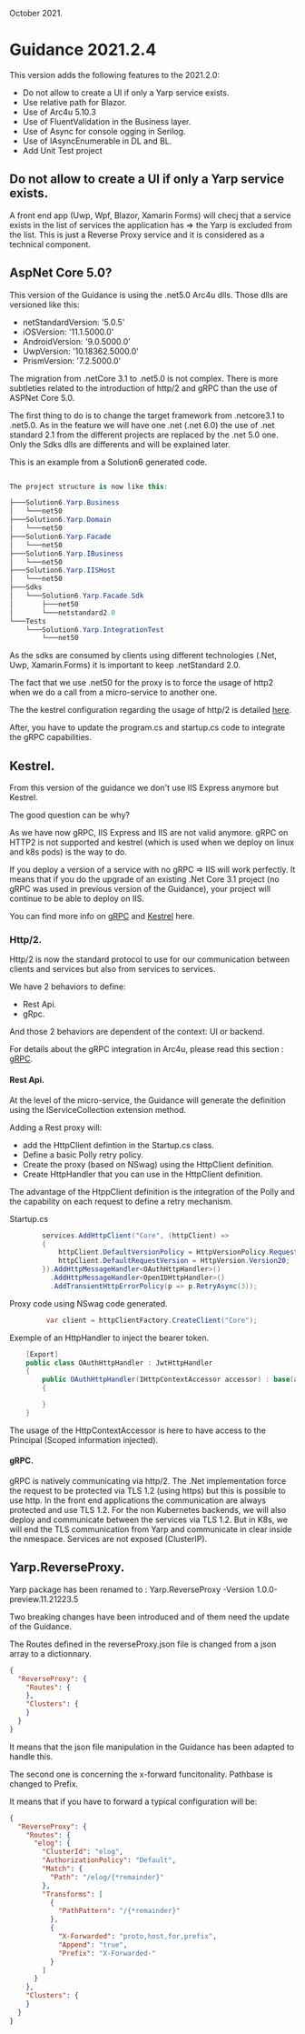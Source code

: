 ﻿October 2021.

# Guidance 2021.2.4

This version adds the following features to the 2021.2.0:
</br>

- Do not allow to create a UI if only a Yarp service exists.
- Use relative path for Blazor.
- Use of Arc4u 5.10.3
- Use of FluentValidation in the Business layer.
- Use of Async for console ogging in Serilog.
- Use of IAsyncEnumerable<T> in DL and BL.
- Add Unit Test project

## Do not allow to create a UI if only a Yarp service exists.

A front end app (Uwp, Wpf, Blazor, Xamarin Forms) will checj that a service exists in the
list of services the application has => the Yarp is excluded from the list. This is just a
Reverse Proxy service and it is considered as a technical component.

## AspNet Core 5.0?

This version of the Guidance is using the .net5.0 Arc4u dlls.
Those dlls are versioned like this:
- netStandardVersion: '5.0.5'
- iOSVersion: '11.1.5000.0'
- AndroidVersion: '9.0.5000.0'
- UwpVersion: '10.18362.5000.0'
- PrismVersion: '7.2.5000.0'

The migration from .netCore 3.1 to .net5.0 is not complex.
There is more subtleties related to the introduction of http/2 and gRPC than the use of ASPNet Core 5.0.

The first thing to do is to change the target framework from .netcore3.1 to .net5.0.
As in the feature we will have one .net (.net 6.0) the use of .net standard 2.1 from the different projects are replaced by the .net 5.0 one.
Only the Sdks dlls are differents and will be explained later.

This is an example from a Solution6 generated code.

```csharp

The project structure is now like this:

├───Solution6.Yarp.Business
│   └───net50
├───Solution6.Yarp.Domain
│   └───net50
├───Solution6.Yarp.Facade
│   └───net50
├───Solution6.Yarp.IBusiness
│   └───net50
├───Solution6.Yarp.IISHost
│   └───net50
├───Sdks
│   └───Solution6.Yarp.Facade.Sdk
│       ├───net50
│       └───netstandard2.0
└───Tests
    └───Solution6.Yarp.IntegrationTest
        └───net50

```

As the sdks are consumed by clients using different technologies (.Net, Uwp, Xamarin.Forms) it is important to keep .netStandard 2.0.

The fact that we use .net50 for the proxy is to force the usage of http2 when we do a call from a micro-service to another one.

The the kestrel configuration  regarding the usage of http/2 is detailed [here](./../Framework/Net50/gRPC.md).

After, you have to update the program.cs and startup.cs code to integrate the gRPC capabilities.

## Kestrel.

From this version of the guidance we don't use IIS Express anymore but Kestrel.

The good question can be why?

As we have now gRPC, IIS Express and IIS are not valid anymore. gRPC on HTTP2 is not supported and kestrel (which is used when we deploy on linux and k8s pods) is the way to do.

If you deploy a version of a service with no gRPC => IIS will work perfectly. It means that if you do the upgrade of an existing .Net Core 3.1 project (no gRPC was used in previous version of the Guidance),
your project will continue to be able to deploy on IIS.

You can find more info on [gRPC](./../Framework/Net50/gRPC.md) and [Kestrel](./../Framework/Net50/Kestrel.md) here.


### Http/2.

Http/2 is now the standard protocol to use for our communication between clients and services but also from services to services.

We have 2 behaviors to define:
- Rest Api.
- gRpc.

And those 2 behaviors are dependent of the context: UI or backend.

For details about the gRPC integration in Arc4u, please read this section : [gRPC](./../Framework/Net50/gRPC.md).

#### Rest Api.

At the level of the micro-service, the Guidance will generate the definition using the IServiceCollection extension method.

Adding a Rest proxy will:
- add the HttpClient defintion in the Startup.cs class.
- Define a basic Polly retry policy.
- Create the proxy (based on NSwag) using the HttpClient definition.
- Create HttpHandler that you can use in the HttpClient definition.

The advantage of the HtppClient definition is the integration of the Polly and the capability on each request to define a retry mechanism.


Startup.cs
```csharp
        services.AddHttpClient("Core", (httpClient) => 
        {
            httpClient.DefaultVersionPolicy = HttpVersionPolicy.RequestVersionExact;
            httpClient.DefaultRequestVersion = HttpVersion.Version20;
        }).AddHttpMessageHandler<OAuthHttpHandler>()
          .AddHttpMessageHandler<OpenIDHttpHandler>()
          .AddTransientHttpErrorPolicy(p => p.RetryAsync(3));

```

Proxy code using NSwag code generated.

```csharp
         var client = httpClientFactory.CreateClient("Core");

```

Exemple of an HttpHandler to inject the bearer token.

```csharp
    [Export]
    public class OAuthHttpHandler : JwtHttpHandler
    {
        public OAuthHttpHandler(IHttpContextAccessor accessor) : base(accessor?.HttpContext?.RequestServices?.GetService<IContainerResolve>(), "OAuth")
        {

        }
    }

```

The usage of the HttpContextAccessor is here to have access to the Principal (Scoped information injected).

#### gRPC.

gRPC is natively communicating via http/2. The .Net implementation force the request to be protected via TLS 1.2 (using https) but this is possible to use http.
In the front end applications the communication are always protected and use TLS 1.2. For the non Kubernetes backends, we will also deploy and communicate
between the services via TLS 1.2. But in K8s, we will end the TLS communication from Yarp and communicate in clear inside the nmespace. Services are not exposed (ClusterIP).


## Yarp.ReverseProxy.

Yarp package has been renamed to : Yarp.ReverseProxy -Version 1.0.0-preview.11.21223.5

Two breaking changes have been introduced and of them need the update of the Guidance.

The Routes defined in the reverseProxy.json file is changed from a json array to a dictionnary.

```json
{
  "ReverseProxy": {
    "Routes": {
    },
    "Clusters": {
    }
  }
}
```

It means that the json file manipulation in the Guidance has been adapted to handle this.

The second one is concerning the x-forward funcitonality. Pathbase is changed to Prefix.

It means that if you have to forward a typical configuration will be:


```json
{
  "ReverseProxy": {
    "Routes": {
      "elog": {
        "ClusterId": "elog",
        "AuthorizationPolicy": "Default",
        "Match": {
          "Path": "/elog/{*remainder}"
        },
        "Transforms": [
          {
            "PathPattern": "/{*remainder}"
          },
          {
            "X-Forwarded": "proto,host,for,prefix",
            "Append": "true",
            "Prefix": "X-Forwarded-"
          }
        ]
      }
    },
    "Clusters": {
    }
  }
}
```











